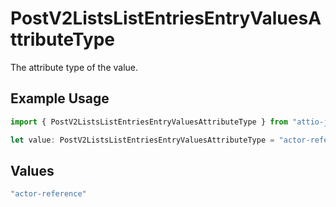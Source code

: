 # PostV2ListsListEntriesEntryValuesAttributeType

The attribute type of the value.

## Example Usage

```typescript
import { PostV2ListsListEntriesEntryValuesAttributeType } from "attio-js/models/operations";

let value: PostV2ListsListEntriesEntryValuesAttributeType = "actor-reference";
```

## Values

```typescript
"actor-reference"
```